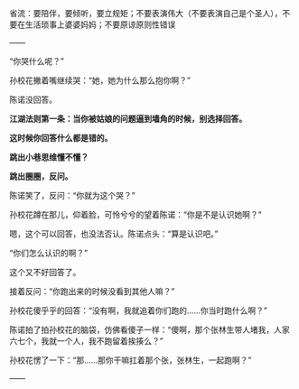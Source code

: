 省流：要陪伴，要倾听，要立规矩；不要表演伟大（不要表演自己是个圣人），不要在生活琐事上婆婆妈妈；不要原谅原则性错误

——

“你哭什么呢？”

孙校花撇着嘴继续哭：“她，她为什么那么抱你啊？”

陈诺没回答。

**江湖法则第一条：当你被姑娘的问题逼到墙角的时候，别选择回答。**

**这时候你回答什么都是错的。**

**跳出小巷思维懂不懂？**

**跳出圈圈，反问。**

陈诺笑了，反问：“你就为这个哭？”

孙校花蹲在那儿，仰着脸，可怜兮兮的望着陈诺：“你是不是认识她啊？”

嗯，这个可以回答，也没法否认。陈诺点头：“算是认识吧。”

“你们怎么认识的啊？”

这个又不好回答了。

接着反问：“你跑出来的时候没看到其他人嘛？”

孙校花傻乎乎的回答：“没有啊，我就追着你们跑的……你当时跑什么啊？”

陈诺拍了拍孙校花的脑袋，仿佛看傻子一样：“傻啊，那个张林生带人堵我，人家六七个，我就一个人，我不跑留着挨揍么？”

孙校花愣了一下：“那……那你干嘛扛着那个张，张林生，一起跑啊？”

——

